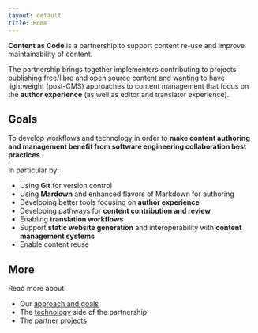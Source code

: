 ```yaml
---
layout: default
title: Home
---
```


**Content as Code** is a partnership to support content re-use and improve maintainability of content.

The partnership brings together implementers contributing to projects publishing free/libre and open source content and wanting to have lightweight (post-CMS) approaches to content management that focus on the **author experience** (as well as editor and translator experience).

## Goals

To develop workflows and technology in order to **make content authoring and management benefit from software engineering collaboration best practices**.

In particular by:
 - Using **Git** for version control
 - Using **Mardown** and enhanced flavors of Markdown for authoring
 - Developing better tools focusing on **author experience**
 - Developing pathways for **content contribution and review**
 - Enabling **translation workflows**
 - Support **static website generation** and interoperability with **content management systems**
 - Enable content reuse

## More

Read more about:

 - Our [approach and goals](/approach/)
 - The [technology](/technology/) side of the partnership
 - The [partner projects](/partners/)
